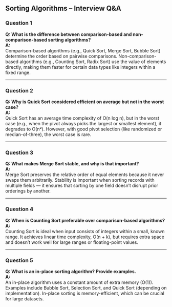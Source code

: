 ## Sorting Algorithms – Interview Q&A

### Question 1  
**Q: What is the difference between comparison-based and non-comparison-based sorting algorithms?**  
**A:**  
Comparison-based algorithms (e.g., Quick Sort, Merge Sort, Bubble Sort) determine the order based on pairwise comparisons. Non-comparison-based algorithms (e.g., Counting Sort, Radix Sort) use the value of elements directly, making them faster for certain data types like integers within a fixed range.

---

### Question 2  
**Q: Why is Quick Sort considered efficient on average but not in the worst case?**  
**A:**  
Quick Sort has an average time complexity of O(n log n), but in the worst case (e.g., when the pivot always picks the largest or smallest element), it degrades to O(n²). However, with good pivot selection (like randomized or median-of-three), the worst case is rare.

---

### Question 3  
**Q: What makes Merge Sort stable, and why is that important?**  
**A:**  
Merge Sort preserves the relative order of equal elements because it never swaps them arbitrarily. Stability is important when sorting records with multiple fields — it ensures that sorting by one field doesn’t disrupt prior orderings by another.

---

### Question 4  
**Q: When is Counting Sort preferable over comparison-based algorithms?**  
**A:**  
Counting Sort is ideal when input consists of integers within a small, known range. It achieves linear time complexity, O(n + k), but requires extra space and doesn’t work well for large ranges or floating-point values.

---

### Question 5  
**Q: What is an in-place sorting algorithm? Provide examples.**  
**A:**  
An in-place algorithm uses a constant amount of extra memory (O(1)). Examples include Bubble Sort, Selection Sort, and Quick Sort (depending on implementation). In-place sorting is memory-efficient, which can be crucial for large datasets.
